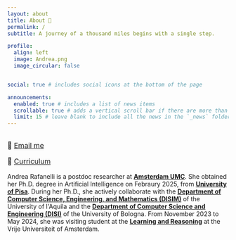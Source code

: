 ```yaml
---
layout: about
title: About 🍃
permalink: /
subtitle: A journey of a thousand miles begins with a single step.

profile:
  align: left
  image: Andrea.png
  image_circular: false 


social: true # includes social icons at the bottom of the page

announcements:
  enabled: true # includes a list of news items
  scrollable: true # adds a vertical scroll bar if there are more than 3 news items
  limit: 15 # leave blank to include all the news in the `_news` folder
---
```

<div style="margin-top: 2rem;"></div> 

<div class="contact-links" style="margin-top: 1rem; font-size: 1rem;">
  <p>
    📧 <a href="mailto:a.rafanelli@amsterdamumc.nl" target="_blank">Email me</a>
  </p>
  <p>
    📄 <a href="/assets/pdf/Curriculum.pdf" target="_blank">Curriculum</a>
  </p>
</div>

Andrea Rafanelli is a postdoc researcher at **[Amsterdam UMC](https://www.amc.nl/web/home.htm)**.
She obtained her Ph.D. degree in Artificial Intelligence on Febraury 2025, from **[University of Pisa](https://phd-ai-society.di.unipi.it/students/andrea-rafanelli/)**. During her Ph.D., she actively collaborate with the **[Department of Computer Science, Engineering, and Mathematics (DISIM)](https://www.disim.univaq.it)** of the University of l'Aquila and the **[Department of Computer Science and Engineering (DISI)](https://apice.unibo.it/xwiki/bin/view/AndreaRafanelli/)** of the University of Bologna.
From November 2023 to May 2024, she was visiting student at the **[Learning and Reasoning](https://lr.cs.vu.nl/about/people)** at the Vrije Universiteit of Amsterdam. 
<br/>

